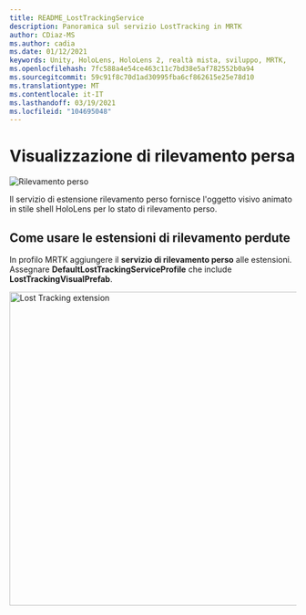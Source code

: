 ```yaml
---
title: README_LostTrackingService
description: Panoramica sul servizio LostTracking in MRTK
author: CDiaz-MS
ms.author: cadia
ms.date: 01/12/2021
keywords: Unity, HoloLens, HoloLens 2, realtà mista, sviluppo, MRTK,
ms.openlocfilehash: 7fc588a4e54ce463c11c7bd38e5af782552b0a94
ms.sourcegitcommit: 59c91f8c70d1ad30995fba6cf862615e25e78d10
ms.translationtype: MT
ms.contentlocale: it-IT
ms.lasthandoff: 03/19/2021
ms.locfileid: "104695048"
---
```

# <a name="lost-tracking-visualization"></a>Visualizzazione di rilevamento persa

![Rilevamento perso](Images/LostTracking/LostTrackingVisualization.jpg)

Il servizio di estensione rilevamento perso fornisce l'oggetto visivo animato in stile shell HoloLens per lo stato di rilevamento perso.

## <a name="how-to-use-lost-tracking-extensions"></a>Come usare le estensioni di rilevamento perdute

In profilo MRTK aggiungere il **servizio di rilevamento perso** alle estensioni. Assegnare **DefaultLostTrackingServiceProfile** che include **LostTrackingVisualPrefab**.

<img src="Images/LostTracking/LostTracking_Extensions.png" width="550" alt="Lost Tracking extension">

